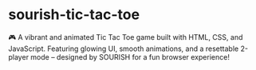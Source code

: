 # sourish-tic-tac-toe
🎮 A vibrant and animated Tic Tac Toe game built with HTML, CSS, and JavaScript. Featuring glowing UI, smooth animations, and a resettable 2-player mode – designed by SOURISH for a fun browser experience!
